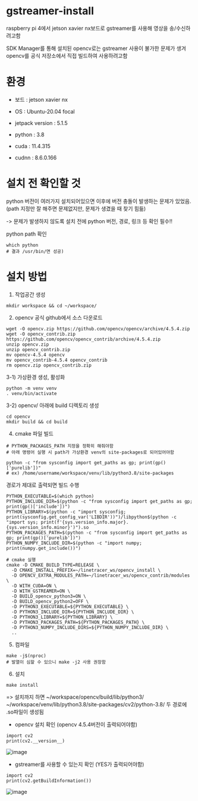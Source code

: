 # gstreamer-install

raspberry pi 4에서 jetson xavier nx보드로 gstreamer를 사용해 영상을 송/수신하려고함

SDK Manager를 통해 설치된 opencv로는 gstreamer 사용이 불가한 문제가 생겨 opencv를 공식 저장소에서 직접 빌드하여 사용하려고함



# 환경

- 보드 : jetson xavier nx

- OS : Ubuntu-20.04 focal

- jetpack version : 5.1.5

- python : 3.8

- cuda : 11.4.315

- cudnn : 8.6.0.166


# 설치 전 확인할 것

python 버전이 여러가지 설치되어있으면 이후에 버전 충돌이 발생하는 문제가 있었음. (path 지정만 잘 해주면 문제없지만, 문제가 생겼을 때 찾기 힘듦)

-> 문제가 발생하지 않도록 설치 전에 python 버전, 경로, 링크 등 확인 필수!!

python path 확인
```
which python
# 결과 /usr/bin/면 성공)
```


# 설치 방법

1) 작업공간 생성
```
mkdir workspace && cd ~/workspace/
```

2) opencv 공식 github에서 소스 다운로드
```
wget -O opencv.zip https://github.com/opencv/opencv/archive/4.5.4.zip
wget -O opencv_contrib.zip https://github.com/opencv/opencv_contrib/archive/4.5.4.zip
unzip opencv.zip
unzip opencv_contrib.zip
mv opencv-4.5.4 opencv
mv opencv_contrib-4.5.4 opencv_contrib
rm opencv.zip opencv_contrib.zip
```

3-1) 가상환경 생성, 활성화
```
python -m venv venv
. venv/bin/activate
```
3-2) opencv/ 아래에 build 디렉토리 생성
```
cd opencv
mkdir build && cd build
```
4) cmake 파일 빌드
```
# PYTHON_PACKAGES_PATH 지정을 정확히 해줘야함
# 아래 명령어 실행 시 path가 가상환경 venv의 site-packages로 되어있어야함

python -c "from sysconfig import get_paths as gp; print(gp()['purelib'])"
# ex) /home/username/workspace/venv/lib/python3.8/site-packages
```

경로가 제대로 출력되면 빌드 수행
```
PYTHON_EXECUTABLE=$(which python)
PYTHON_INCLUDE_DIR=$(python -c "from sysconfig import get_paths as gp; print(gp()['include'])")
PYTHON_LIBRARY=$(python -c "import sysconfig; print(sysconfig.get_config_var('LIBDIR'))")/libpython$(python -c "import sys; print(f'{sys.version_info.major}.{sys.version_info.minor}')").so
PYTHON_PACKAGES_PATH=$(python -c "from sysconfig import get_paths as gp; print(gp()['purelib'])")
PYTHON_NUMPY_INCLUDE_DIR=$(python -c "import numpy; print(numpy.get_include())")

# cmake 실행
cmake -D CMAKE_BUILD_TYPE=RELEASE \
  -D CMAKE_INSTALL_PREFIX=~/linetracer_ws/opencv_install \
  -D OPENCV_EXTRA_MODULES_PATH=~/linetracer_ws/opencv_contrib/modules \
  -D WITH_CUDA=ON \
  -D WITH_GSTREAMER=ON \
  -D BUILD_opencv_python3=ON \
  -D BUILD_opencv_python2=OFF \
  -D PYTHON3_EXECUTABLE=${PYTHON_EXECUTABLE} \
  -D PYTHON3_INCLUDE_DIR=${PYTHON_INCLUDE_DIR} \
  -D PYTHON3_LIBRARY=${PYTHON_LIBRARY} \
  -D PYTHON3_PACKAGES_PATH=${PYTHON_PACKAGES_PATH} \
  -D PYTHON3_NUMPY_INCLUDE_DIRS=${PYTHON_NUMPY_INCLUDE_DIR} \
  ..
```
5) 컴파일
```
make -j$(nproc)
# 발열이 심할 수 있으니 make -j2 사용 권장함
```
6) 설치
```
make install
```

=> 설치까지 하면 ~/workspace/opencv/build/lib/python3/
~/workspace/venv/lib/python3.8/site-packages/cv2/python-3.8/  두 경로에 .so파일이 생성됨

- opencv 설치 확인 (opencv 4.5.4버전이 출력되어야함)
```
import cv2
print(cv2.__version__)
```
![image](https://github.com/user-attachments/assets/bb6fb114-1679-4129-a0b2-c7f463019c76)

- gstreamer를 사용할 수 있는지 확인 (YES가 출력되어야함)
```
import cv2
print(cv2.getBuildInformation())
```
![image](https://github.com/user-attachments/assets/93792ddd-8664-47a4-bef2-eac0983577b0)







